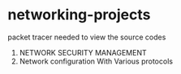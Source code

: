 # networking-projects

packet tracer needed to view the source codes
1. NETWORK SECURITY MANAGEMENT
2. Network configuration With Various protocols
